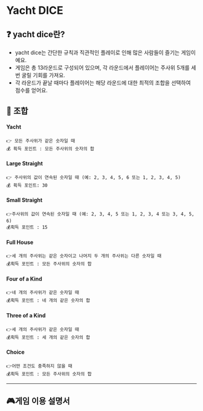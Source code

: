 # Yacht DICE

## ❓ yacht dice란?
- yacht dice는 간단한 규칙과 직관적인 플레이로 인해 많은 사람들이 즐기는 게임이예요.
- 게임은 총 13라운드로 구성되어 있으며, 각 라운드에서 플레이어는 주사위 5개를 세 번 굴릴 기회를 가져요.
- 각 라운드가 끝날 때마다 플레이어는 해당 라운드에 대한 최적의 조합을 선택하여 점수를 얻어요.


## 🎲 조합
#### Yacht
    👉 모든 주사위가 같은 숫자일 때
    💰 획득 포인트 : 모든 주사위의 숫자의 합

#### Large Straight
    👉 주사위의 값이 연속된 숫자일 때 (예: 2, 3, 4, 5, 6 또는 1, 2, 3, 4, 5)
    💰 획득 포인트: 30

#### Small Straight
    👉주사위의 값이 연속된 숫자일 때 (예: 2, 3, 4, 5 또는 1, 2, 3, 4 또는 3, 4, 5, 6)
    💰획득 포인트 : 15

#### Full House
    👉세 개의 주사위는 같은 숫자이고 나머지 두 개의 주사위는 다른 숫자일 때
    💰획득 포인트 : 모든 주사위의 숫자의 합

#### Four of a Kind
    👉네 개의 주사위가 같은 숫자일 때
    💰획득 포인트 : 네 개의 같은 숫자의 합

#### Three of a Kind
    👉세 개의 주사위가 같은 숫자일 때
    💰획득 포인트 : 세 개의 같은 숫자의 합

#### Choice
    👉어떤 조건도 충족하지 않을 때
    💰획득 포인트 : 모든 주사위의 숫자의 합

----

## 🎮게임 이용 설명서




